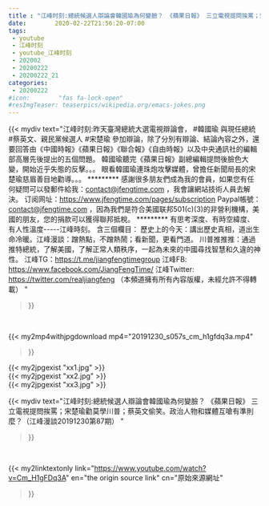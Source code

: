 ```yaml
---
title : "江峰时刻:總統候選人辯論會韓國瑜為何變臉？ 《蘋果日報》 三立電視提問挨罵；宋楚瑜勸莫學川普；蔡英文偷笑。政治人物和媒體互嗆有準則麼？（江峰漫談20191230第87期） "
date:        2020-02-22T21:56:20-07:00
tags:
 - youtube
 - 江峰时刻
 - youtube_江峰时刻
 - 202002
 - 20200222
 - 20200222_21
categories:
 - 20200222
#icon:        "fas fa-lock-open"
#resImgTeaser: teaserpics/wikipedia.org/emacs-jokes.png
---
```


{{< mydiv text="江峰时刻:昨天臺灣總統大選電視辯論會， #韓國瑜 與現任總統 #蔡英文、親民黨候選人 #宋楚瑜 參加辯論，除了分別有辯論、結論內容之外，還要回答由《中國時報》《蘋果日報》《聯合報》《自由時報》以及中央通訊社的編輯部高層先後提出的五個問題。 韓國瑜聽完《蘋果日報》副總編輯提問後臉色大變，開始近乎失態的反擊。。。 眼看韓國瑜連珠炮攻擊媒體，曾擔任新聞局長的宋楚瑜慈眉善目地勸導。。。     ********* 感謝很多朋友們成為我的會員，如果您有任何疑問可以發郵件給我：contact@jfengtime.com ，我會讓網站技術人員去解決。 订阅网址：https://www.jfengtime.com/pages/subscription Paypal帳號：contact@jfengtime.com ，因為我們是符合美國联邦501(c)(3)的非營利機構，美國的朋友，您的捐款可以獲得聯邦抵稅。     ********* 有思考深度、有時空緯度、有人性溫度-----江峰時刻。 含三個欄目： 歷史上的今天：講出歷史真相，道出生命冷暖。江峰漫談：蹭熱點，不蹭熱鬧；看新聞，更看門道。 川普推推推：通過推特總統，了解美國，了解正常人類秩序，一起為未來的中國尋找智慧和久違的神性。  江峰TG：https://t.me/jiangfengtimegroup 江峰FB: https://www.facebook.com/JiangFengTime/ 江峰Twitter: https://twitter.com/realjiangfeng （本頻道擁有所有內容版權，未經允許不得轉載） "
>}}
<br>


{{< my2mp4withjpgdownload mp4="20191230_s057s_cm_h1gfdq3a.mp4"
>}}

{{< my2jpgexist "xx1.jpg" >}}<br>
{{< my2jpgexist "xx2.jpg" >}}<br>
{{< my2jpgexist "xx3.jpg" >}}<br>



{{< mydiv text="江峰时刻:總統候選人辯論會韓國瑜為何變臉？ 《蘋果日報》 三立電視提問挨罵；宋楚瑜勸莫學川普；蔡英文偷笑。政治人物和媒體互嗆有準則麼？（江峰漫談20191230第87期） "
>}}
<br>

{{< my2linktextonly link="https://www.youtube.com/watch?v=Cm_H1gFDq3A"
en="the origin source link" cn="原始來源網址"
>}}


<br>

